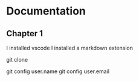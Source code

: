 # Documentation
## Chapter 1
I installed vscode
I installed a markdown extension


git clone <http address of github respository>

git config user.name <github username>
git config user.email <github email address>

